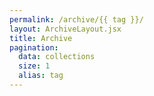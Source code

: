 ```yaml
---
permalink: /archive/{{ tag }}/
layout: ArchiveLayout.jsx
title: Archive
pagination:
  data: collections
  size: 1
  alias: tag
---
```

